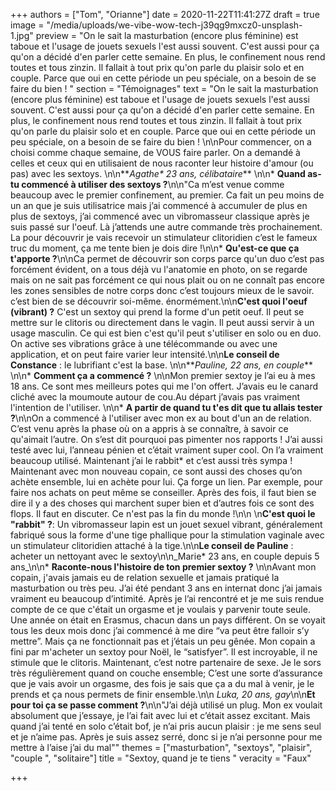 +++
authors = ["Tom", "Orianne"]
date = 2020-11-22T11:41:27Z
draft = true
image = "/media/uploads/we-vibe-wow-tech-j39qg9mxcz0-unsplash-1.jpg"
preview = "On le sait la masturbation (encore plus féminine) est taboue et l'usage de jouets sexuels l'est aussi souvent. C'est aussi pour ça qu'on a décidé d'en parler cette semaine. En plus, le confinement nous rend toutes et tous zinzin. Il fallait à tout prix qu'on parle du plaisir solo et en couple. Parce que oui en cette période un peu spéciale, on a besoin de se faire du bien ! "
section = "Témoignages"
text = "On le sait la masturbation (encore plus féminine) est taboue et l'usage de jouets sexuels l'est aussi souvent. C'est aussi pour ça qu'on a décidé d'en parler cette semaine. En plus, le confinement nous rend toutes et tous zinzin. Il fallait à tout prix qu'on parle du plaisir solo et en couple. Parce que oui en cette période un peu spéciale, on a besoin de se faire du bien ! \n\nPour commencer, on a choisi comme chaque semaine, de  VOUS faire parler. On a demandé à celles et ceux qui en utilisaient de nous raconter leur histoire d'amour (ou pas) avec les sextoys. \n\n**_Agathe* 23 ans, célibataire_** \n\n* **Quand as-tu commencé à utiliser des sextoys ?**\n\n\"Ca m’est venue comme beaucoup  avec le premier confinement, au premier. Ca fait un peu moins de un an que je suis utilisatrice mais j’ai commencé à accumuler de plus en plus de sextoys, j’ai commencé avec un vibromasseur classique après je suis passé sur l'oeuf. Là j’attends une autre commande très prochainement. La pour découvrir je vais recevoir un stimulateur clitoridien c’est le fameux truc du moment, ça me tente bien je dois dire !\n\n* **Qu'est-ce que ça t'apporte ?**\n\nCa permet de découvrir son corps parce qu'un duo c’est pas forcément évident, on a tous déjà vu l'anatomie en photo, on se regarde mais on ne sait pas forcément ce qui nous plait ou on ne connaît pas encore les zones sensibles de notre corps donc c’est toujours mieux de le savoir. c’est bien de se découvrir soi-même. énormément.\n\n**C'est quoi l'oeuf (vibrant) ?** C'est un sextoy qui prend la forme d'un petit oeuf. Il peut se mettre sur le clitoris ou directement dans le vagin. Il peut aussi servir à un  usage masculin. Ce qui est bien c'est qu'il peut s'utiliser en solo ou en duo. On active ses vibrations grâce à une télécommande ou avec une application, et on peut faire varier leur intensité.\n\n**Le conseil de Constance** : le lubrifiant c'est la base. \n\n**_Pauline, 22 ans, en couple_** \n\n* **Comment ça a commencé ?** \n\nMon premier sextoy je l’ai eu à mes 18 ans. Ce sont mes meilleurs potes qui me l'on offert. J’avais eu le canard cliché avec la moumoute autour de cou.Au départ j’avais pas vraiment l'intention de l'utiliser. \n\n* **A partir de quand tu t'es dit que tu allais tester ?**\n\nOn a commencé à l'utiliser avec mon ex au bout d'un an de relation. C’est venu après la phase où on a appris à se connaître, à savoir ce qu'aimait l’autre. On s’est dit pourquoi pas pimenter nos rapports ! J’ai aussi testé avec lui, l’anneau pénien et c’était vraiment super cool. On l’a vraiment beaucoup utilisé. Maintenant j’ai le rabbit* et c’est  aussi très sympa ! Maintenant avec mon nouveau copain, ce sont aussi des choses qu’on achète ensemble, lui en achète pour lui. Ça forge un lien. Par exemple, pour faire nos achats on peut même se conseiller. Après des fois, il faut bien se dire il y a des choses qui marchent super bien et d’autres fois ce sont des flops. Il faut en discuter. Ce n'est pas la fin du monde !\n\n  \n**C'est quoi le  \"rabbit\" ?**: Un vibromasseur lapin est un jouet sexuel vibrant, généralement fabriqué sous la forme d'une tige phallique pour la stimulation vaginale avec un stimulateur clitoridien attaché à la tige.\n\n**Le conseil de Pauline** :  acheter un nettoyant avec le sextoy\n\n_Marie* 23 ans, en couple depuis 5 ans_\n\n* **Raconte-nous l'histoire de ton premier sextoy ?** \n\nAvant mon copain, j'avais jamais eu de relation sexuelle et jamais pratiqué la masturbation ou très peu. J’ai été pendant 3 ans en internat donc j’ai jamais vraiment eu beaucoup d’intimité. Après je l’ai rencontré et je me suis rendue compte de ce que c'était un orgasme et je voulais y parvenir toute seule. Une année on était en Erasmus, chacun dans un pays différent. On se voyait tous les deux mois donc j’ai commencé à me dire “va peut être falloir s’y mettre”. Mais ça ne fonctionnait pas et j’étais un peu gênée. Mon copain a fini par m'acheter un sextoy pour Noël, le “satisfyer”. Il est incroyable, il ne stimule que le clitoris. Maintenant, c’est notre partenaire de sexe. Je le sors très régulièrement quand on couche ensemble; C’est une sorte d’assurance que je vais avoir un orgasme, des fois je sais que ça a du mal à venir, je le prends et ça nous permets de finir ensemble.\n\n _Luka, 20 ans, gay_\n\n**Et pour toi ça se passe comment ?**\n\n\"J’ai déjà utilisé un plug. Mon ex voulait absolument que j’essaye, je l’ai fait avec lui et c’était assez excitant. Mais quand j’ai tenté en solo c’était bof, je n’ai pris aucun plaisir : je me sens seul et je n’aime pas. Après je suis assez serré, donc si je n’ai personne pour me mettre à l’aise j’ai du mal\""
themes = ["masturbation", "sextoys", "plaisir", "couple ", "solitaire"]
title = "Sextoy, quand je te tiens "
veracity = "Faux"

+++
